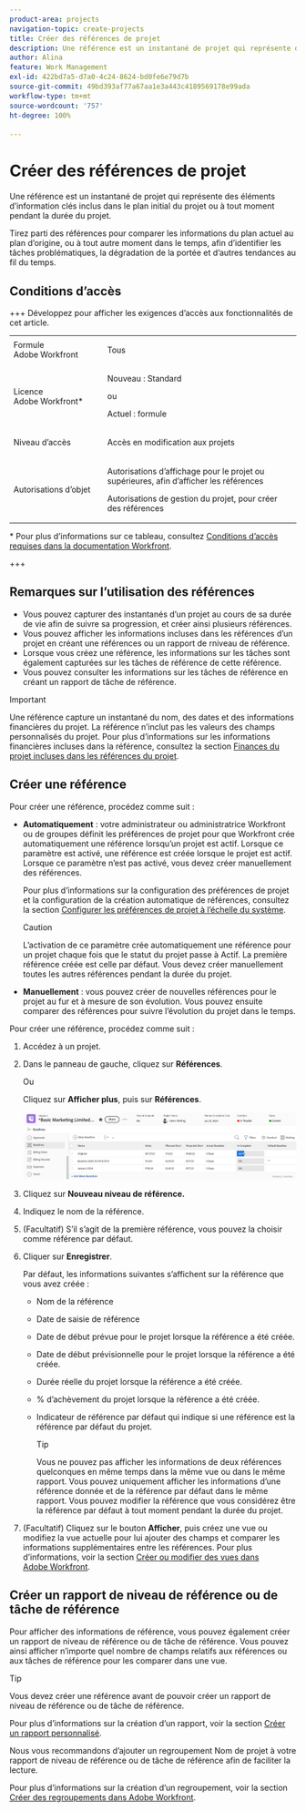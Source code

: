 ```yaml
---
product-area: projects
navigation-topic: create-projects
title: Créer des références de projet
description: Une référence est un instantané de projet qui représente des éléments d’information clés inclus dans le plan initial du projet ou à tout moment pendant la durée du projet.
author: Alina
feature: Work Management
exl-id: 422bd7a5-d7a0-4c24-8624-bd0fe6e79d7b
source-git-commit: 49bd393af77a67aa1e3a443c4189569178e99ada
workflow-type: tm+mt
source-wordcount: '757'
ht-degree: 100%

---
```


# Créer des références de projet

<!-- Audited: 12/2023 -->

Une référence est un instantané de projet qui représente des éléments d’information clés inclus dans le plan initial du projet ou à tout moment pendant la durée du projet.

Tirez parti des références pour comparer les informations du plan actuel au plan d’origine, ou à tout autre moment dans le temps, afin d’identifier les tâches problématiques, la dégradation de la portée et d’autres tendances au fil du temps.

## Conditions d’accès

+++ Développez pour afficher les exigences d’accès aux fonctionnalités de cet article.

<!--
drafted for P&P:

<table style="table-layout:auto"> 
 <col> 
 <col> 
 <tbody> 
  <tr> 
   <td role="rowheader">Adobe Workfront plan*</td> 
   <td> <p>Any</p> </td> 
  </tr> 
  <tr> 
   <td role="rowheader">Adobe Workfront license*</td> 
   <td> <p>Current license: Standard </p> 
   Or
   <p>Legacy license: Plan </p> 
   </td> 
  </tr> 
  <tr> 
   <td role="rowheader">Access level*</td> 
   <td> <p>Edit access to Projects</p> <p><b>NOTE</b>
   
   If you still don't have access, ask your Workfront administrator if they set additional restrictions in your access level. For information about access to projects, see <a href="../../../administration-and-setup/add-users/configure-and-grant-access/grant-access-projects.md" class="MCXref xref">Grant access to projects</a>. For information on how a Workfront administrator can change your access level, see <a href="../../../administration-and-setup/add-users/configure-and-grant-access/create-modify-access-levels.md" class="MCXref xref">Create or modify custom access levels</a>. </p> </td> 
  </tr> 
  <tr> 
   <td role="rowheader">Object permissions</td> 
   <td> <p>View permissions to the project or higher to view baselines</p> <p>Manage permissions to the project to create baselines</p> <p> For information about project permissions, see <a href="../../../workfront-basics/grant-and-request-access-to-objects/share-a-project.md" class="MCXref xref">Share a project in Adobe Workfront</a>.</p> <p>For information on requesting additional access, see <a href="../../../workfront-basics/grant-and-request-access-to-objects/request-access.md" class="MCXref xref">Request access to objects </a>.</p> </td> 
  </tr> 
 </tbody> 
</table>
-->

<table style="table-layout:auto"> 
 <col> 
 <col> 
 <tbody> 
  <tr> 
   <td role="rowheader">Formule Adobe Workfront</td> 
   <td> <p>Tous</p> </td> 
  </tr> 
  <tr> 
   <td role="rowheader">Licence Adobe Workfront*</td> 
    <td><p>Nouveau : Standard</p>
        <p>ou</p>
        <p>Actuel : formule </p> </td> 
  </tr> 
  <tr> 
   <td role="rowheader">Niveau d’accès</td> 
   <td> <p>Accès en modification aux projets</p> </td> 
  </tr> 
  <tr> 
   <td role="rowheader">Autorisations d’objet</td> 
   <td> <p>Autorisations d’affichage pour le projet ou supérieures, afin d’afficher les références</p> <p>Autorisations de gestion du projet, pour créer des références</p> </td> 
  </tr> 
 </tbody> 
</table>

* Pour plus d’informations sur ce tableau, consultez [Conditions d’accès requises dans la documentation Workfront](/help/quicksilver/administration-and-setup/add-users/access-levels-and-object-permissions/access-level-requirements-in-documentation.md).

+++

## Remarques sur l’utilisation des références

* Vous pouvez capturer des instantanés d’un projet au cours de sa durée de vie afin de suivre sa progression, et créer ainsi plusieurs références.
* Vous pouvez afficher les informations incluses dans les références d’un projet en créant une références ou un rapport de rniveau de référence.
* Lorsque vous créez une référence, les informations sur les tâches sont également capturées sur les tâches de référence de cette référence.
* Vous pouvez consulter les informations sur les tâches de référence en créant un rapport de tâche de référence.

>[!IMPORTANT]
>
>Une référence capture un instantané du nom, des dates et des informations financières du projet. La référence n’inclut pas les valeurs des champs personnalisés du projet. Pour plus d’informations sur les informations financières incluses dans la référence, consultez la section [Finances du projet incluses dans les références du projet](../../../manage-work/projects/project-finances/project-finances-included-in-project-baselines.md).

## Créer une référence

Pour créer une référence, procédez comme suit :

* **Automatiquement** : votre administrateur ou administratrice Workfront ou de groupes définit les préférences de projet pour que Workfront crée automatiquement une référence lorsqu’un projet est actif. Lorsque ce paramètre est activé, une référence est créée lorsque le projet est actif. Lorsque ce paramètre n’est pas activé, vous devez créer manuellement des références.

  Pour plus d’informations sur la configuration des préférences de projet et la configuration de la création automatique de références, consultez la section [Configurer les préférences de projet à l’échelle du système](../../../administration-and-setup/set-up-workfront/configure-system-defaults/set-project-preferences.md).

  >[!CAUTION]
  >
  >L’activation de ce paramètre crée automatiquement une référence pour un projet chaque fois que le statut du projet passe à Actif. La première référence créée est celle par défaut. Vous devez créer manuellement toutes les autres références pendant la durée du projet.

* **Manuellement** : vous pouvez créer de nouvelles références pour le projet au fur et à mesure de son évolution. Vous pouvez ensuite comparer des références pour suivre l’évolution du projet dans le temps.

Pour créer une référence, procédez comme suit :

1. Accédez à un projet.
1. Dans le panneau de gauche, cliquez sur **Références**.

   Ou

   Cliquez sur **Afficher plus**, puis sur **Références**.

   ![Section Références du projet](assets/baselines-section-on-project-with-header.png)

1. Cliquez sur **Nouveau niveau de référence.**
1. Indiquez le nom de la référence.
1. (Facultatif) S’il s’agit de la première référence, vous pouvez la choisir comme référence par défaut.
1. Cliquer sur **Enregistrer**.

   Par défaut, les informations suivantes s’affichent sur la référence que vous avez créée :

   * Nom de la référence
   * Date de saisie de référence
   * Date de début prévue pour le projet lorsque la référence a été créée.
   * Date de début prévisionnelle pour le projet lorsque la référence a été créée.
   * Durée réelle du projet lorsque la référence a été créée.
   * % d’achèvement du projet lorsque la référence a été créée.
   * Indicateur de référence par défaut qui indique si une référence est la référence par défaut du projet.

     >[!TIP]
     >
     >Vous ne pouvez pas afficher les informations de deux références quelconques en même temps dans la même vue ou dans le même rapport. Vous pouvez uniquement afficher les informations d’une référence donnée et de la référence par défaut dans le même rapport. Vous pouvez modifier la référence que vous considérez être la référence par défaut à tout moment pendant la durée du projet.

1. (Facultatif) Cliquez sur le bouton **Afficher**, puis créez une vue ou modifiez la vue actuelle pour lui ajouter des champs et comparer les informations supplémentaires entre les références. Pour plus d’informations, voir la section [Créer ou modifier des vues dans Adobe Workfront](/help/quicksilver/reports-and-dashboards/reports/reporting-elements/create-edit-views.md).

## Créer un rapport de niveau de référence ou de tâche de référence

Pour afficher des informations de référence, vous pouvez également créer un rapport de niveau de référence ou de tâche de référence. Vous pouvez ainsi afficher n’importe quel nombre de champs relatifs aux références ou aux tâches de référence pour les comparer dans une vue.

>[!TIP]
>
>Vous devez créer une référence avant de pouvoir créer un rapport de niveau de référence ou de tâche de référence.

Pour plus d’informations sur la création d’un rapport, voir la section [Créer un rapport personnalisé](../../../reports-and-dashboards/reports/creating-and-managing-reports/create-custom-report.md).

Nous vous recommandons d’ajouter un regroupement Nom de projet à votre rapport de niveau de référence ou de tâche de référence afin de faciliter la lecture.

Pour plus d’informations sur la création d’un regroupement, voir la section [Créer des regroupements dans Adobe Workfront](../../../reports-and-dashboards/reports/reporting-elements/create-groupings.md).

